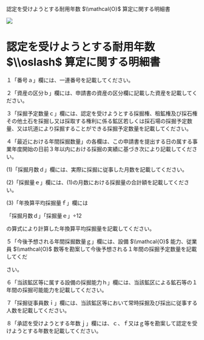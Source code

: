 認定を受けようとする耐用年数 $\\mathcal{O}$ 算定に関する明細書

![](https://www.nta.go.jp/tmp/29d95b6a-3d2b-471c-9d3c-cefb679c3d5b/images/fca0dd13a6b60183b626c93ddef0d241c67102a024ac42d4734a82cda15c711c.jpg)

# 認定を受けようとする耐用年数 $\\oslash$ 算定に関する明細書

１「番号ａ」欄には、一連番号を記載してください。

２「資産の区分ｂ」欄には、申請書の資産の区分欄に記載した資産を記載してください。

３「採掘予定数量ｃ」欄には、認定を受けようとする採掘権、租鉱権及び採石権その他土石を採掘し又は採取する権利に係る鉱区若しくは採石場の採掘予定数量、又は坑道により採掘することができる採掘予定数量を記載してください。

４「最近における年間採掘数量」の各欄は、この申請書を提出する日の属する事業年度開始の日前３年以内における採掘の実績に基づき次により記載してください。

(1)「採掘月数ｄ」欄には、実際に採掘に従事した月数を記載してください。

(2)「採掘量ｅ」欄には、(1)の月数における採掘量の合計額を記載してください。

(3)「年換算平均採掘量ｆ」欄には

「採掘月数ｄ」「採掘量ｅ」÷12

の算式により計算した年換算平均採掘量を記載してください。

５「今後予想される年間採掘数量ｇ」欄には、設備 $\\mathcal{O}$ 能力、従業員 $\\mathcal{O}$ 数等を勘案して今後予想される１年間の採掘予定数量を記載してくだ

さい。

６「当該鉱区等に属する設備の採掘能力ｈ」欄には、当該鉱区による鉱石等の１年間の採掘可能能力を記載してください。

７「採掘従事員数ｉ」欄には、当該鉱区等において常時採掘及び採出に従事する人数を記載してください。

８「承認を受けようとする年数ｊ」欄には、ｃ、ｆ又はｇ等を勘案して認定を受けようとする年数を記載してください。